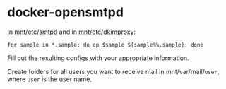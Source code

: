 # docker-opensmtpd

In [mnt/etc/smtpd](mnt/etc/smtpd) and in [mnt/etc/dkimproxy](mnt/etc/dkimproxy):  
```
for sample in *.sample; do cp $sample ${sample%%.sample}; done  
```
Fill out the resulting configs with your appropriate information.   

Create folders for all users you want to receive mail in mnt/var/mail/`user`, where `user` is the user name.  
